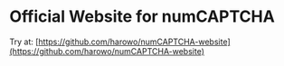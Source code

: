 # Official Website for numCAPTCHA

Try at: [https://github.com/harowo/numCAPTCHA-website](https://github.com/harowo/numCAPTCHA-website)
